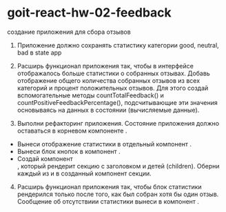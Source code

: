 # goit-react-hw-02-feedback

создание приложения для сбора отзывов

1. Приложение должно сохранять статистику категории good, neutral, bad в state
   app
2. Расширь функционал приложения так, чтобы в интерфейсе отображалось больше
   статистики о собранных отзывах. Добавь отображение общего количества
   собранных отзывов из всех категорий и процент положительных отзывов. Для
   этого создай вспомогательные методы countTotalFeedback() и
   countPositiveFeedbackPercentage(), подсчитывающие эти значения основываясь на
   данных в состоянии (вычисляемые данные).

3. Выполни рефакторинг приложения. Состояние приложения должно оставаться в
   корневом компоненте <App>.

- Вынеси отображение статистики в отдельный компонент
  <Statistics good={} neutral={} bad={} total={} positivePercentage={}>.
- Вынеси блок кнопок в компонент
  <FeedbackOptions options={} onLeaveFeedback={}>.
- Создай компонент <Section title="">, который рендерит секцию с заголовком и
  детей (children). Оберни каждый из <Statistics> и <FeedbackOptions> в
  созданный компонент секции.

4. Расширь функционал приложения так, чтобы блок статистики рендерился только
   после того, как был собран хотя бы один отзыв. Сообщение об отсутствиии
   статистики вынеси в компонент <Notification message="There is no feedback">.
